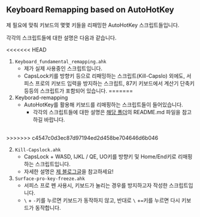 ## Keyboard Remapping based on AutoHotKey

제 필요에 맞춰 키보드의 몇몇 키들을 리패밍한 AutoHotKey 스크립트들입니다.

각각의 스크립트들에 대한 설명은 다음과 같습니다.

<<<<<<< HEAD
1. `Keyboard_fundamental_remapping.ahk`
   - 제가 실제 사용중인 스크립트입니다.
   - CapsLock키를 방향키 등으로 리패밍하는 스크립트(Kill-Capslo) 외에도, 서피스 프로의 키보드 입력을 방지하는 스크립트, 87키 키보드에서 계산기 단축키 등등의 스크립트가 포함되어 있습니다.
=======
1. Keyborad-remapping
   - AutoHotKey를 활용해 키보드를 리매핑하는 스크립트들이 들어있습니다.
     - 각각의 스크립트들에 대한 설명은 [해당 폴더](https://github.com/Jongbin-kr/toy_project/tree/main/Keyborad-remapping)의 README.md 파일을 참고하길 바랍니다.
    
<br> 
>>>>>>> c4547c0d3ec87d97194ed2d458be704646d6b046

2. `Kill-Capslock.ahk`
   - CapsLock + WASD, IJKL / QE, UO키를 방향키 및 Home/End키로 리매핑하는 스크립트입니다.
   - 자세한 설명은 [제 블로그글](https://dieyoung211.tistory.com/entry/AutoHotKey-CapsLock%ED%82%A4%EB%A5%BC-%EB%8B%A4%EC%96%91%ED%95%98%EA%B2%8C-%ED%99%9C%EC%9A%A9%ED%95%A0-%EC%88%98-%EC%9E%88%EA%B2%8C-%ED%95%B4%EC%A3%BC%EB%8A%94-%EC%8A%A4%ED%81%AC%EB%A6%BD%ED%8A%B8)을 참고하세요!
3. `Surface-pro-key-freeze.ahk`
   - 서피스 프로 펜 사용시, 키보드가 눌리는 경우를 방지하고자 작성한 스크립트입니다.
   - `\` + `-`키를 누르면 키보드가 동작하지 않고, 반대로 `\` +`=`키를 누르면 다시 키보드가 동작합니다.